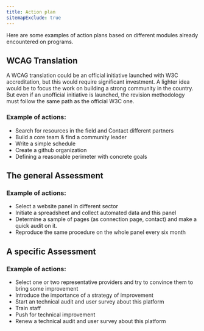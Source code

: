 ```yaml
---
title: Action plan
sitemapExclude: true
---
```


Here are some examples of action plans based on different modules already encountered on programs.

## WCAG Translation

A WCAG translation could be an official initiative launched with W3C accreditation, but this would require significant investment. A lighter idea would be to focus the work on building a strong community in the country. But even if an unofficial initiative is launched, the revision methodology must follow the same path as the official W3C one. 

### Example of actions: 

 * Search for resources in the field and Contact different partners
 * Build a core team & find a community leader
 * Write a simple schedule
 * Create a github organization
 * Defining a reasonable perimeter with concrete goals

## The general Assessment
 
### Example of actions:

 * Select a website panel in different sector
 * Initiate a spreadsheet and collect automated data and this panel
 * Determine a sample of pages (as connection page, contact) and make a quick audit on it.
 * Reproduce the same procedure on the whole panel every six month

## A specific Assessment

### Example of actions:

* Select one or two representative providers and try to convince them to bring some improvement
* Introduce the importance of a strategy of improvement
* Start an technical audit and user survey about this platform
* Train staff
* Push for technical improvement
* Renew a technical audit and user survey about this platform